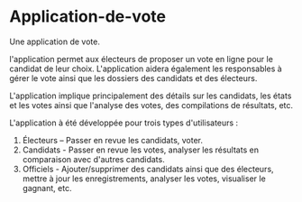 # Application-de-vote
Une application de vote.

l'application permet aux électeurs de proposer un vote en ligne pour le candidat de 
leur choix. L'application aidera également les responsables à gérer le vote ainsi que les dossiers des 
candidats et des électeurs.

L'application implique principalement des détails sur les candidats, les états et les votes ainsi que 
l'analyse des votes, des compilations de résultats, etc.

L'application à été développée pour trois types d'utilisateurs :
1. Électeurs – Passer en revue les candidats, voter.
2. Candidats - Passer en revue les votes, analyser les résultats en comparaison avec d'autres candidats.
3. Officiels - Ajouter/supprimer des candidats ainsi que des électeurs, mettre à jour les 
enregistrements, analyser les votes, visualiser le gagnant, etc.

